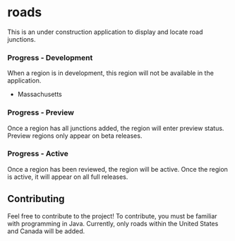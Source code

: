 # roads
This is an under construction application to display and locate road junctions.

### Progress - Development
When a region is in development, this region will not be available in the application.
- Massachusetts
### Progress - Preview
Once a region has all junctions added, the region will enter preview status. Preview regions only appear on beta releases.

### Progress - Active
Once a region has been reviewed, the region will be active. Once the region is active, it will appear on all full releases.

## Contributing
Feel free to contribute to the project! To contribute, you must be familiar with programming in Java. Currently, only roads within the United States and Canada will be added.
